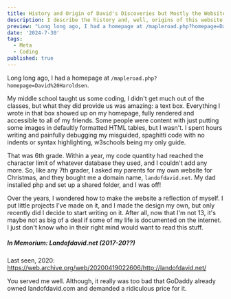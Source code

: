 ```yaml
---
title: History and Origin of David's Discoveries but Mostly the Website as a Whole
description: I describe the history and, well, origins of this website and blog.
preview: "Long long ago, I had a homepage at /mapleroad.php?homepage=David%20Haroldsen.\n\nMy middle school taught us some coding, I didn't get much out of the classes, but what they did provide us was amazing: a text box."
date: '2024-7-30'
tags:
  - Meta
  - Coding
published: true
---
```


<div class="blog-box">

Long long ago, I had a homepage at `/mapleroad.php?homepage=David%20Haroldsen`.

My middle school taught us some coding, I didn't get much out of the classes, but what they did provide us was amazing: a text box. Everything I wrote in that box showed up on my homepage, fully rendered and accessible to all of my friends. Some people were content with just putting some images in defaultly formatted HTML tables, but I wasn't. I spent hours writing and painfully debugging my misguided, spaghitti code with no indents or syntax highlighting, w3schools being my only guide.

That was 6th grade. Within a year, my code quantity had reached the character limit of whatever database they used, and I couldn't add any more. So, like any 7th grader, I asked my parents for my own website for Christmas, and they bought me a domain name, `landofdavid.net`. My dad installed php and set up a shared folder, and I was off!

Over the years, I wondered how to make the website a reflection of myself. I put little projects I've made on it, and I made the design my own, but only recently did I decide to start writing on it. After all, now that I'm not 13, it's maybe not as big of a deal if some of my life is documented on the internet. I just don't know who in their right mind would want to read this stuff.

</div>
<div class="blog-box">

##### In Memorium: Landofdavid.net (2017-20??)

Last seen, 2020: <a href="https://web.archive.org/web/20200419022606/http://landofdavid.net/" target="_blank">https://web.archive.org/web/20200419022606/http://landofdavid.net/</a> 

You served me well. Although, it really was too bad that GoDaddy already owned landofdavid.com and demanded a ridiculous price for it.

</div>
